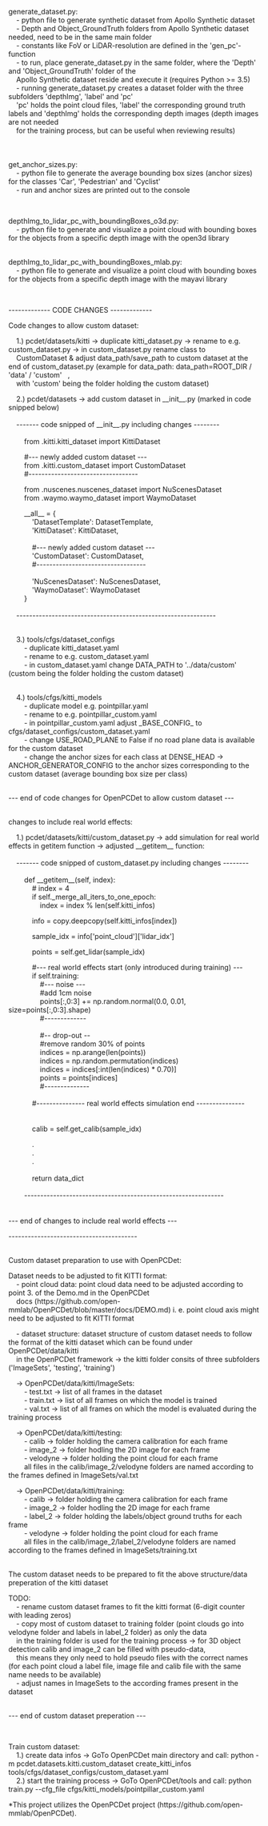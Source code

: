 <p>generate_dataset.py:<br />
&nbsp;&nbsp; &nbsp;- python file to generate synthetic dataset from Apollo Synthetic dataset<br />
&nbsp;&nbsp; &nbsp;- Depth and Object_GroundTruth folders from Apollo Synthetic dataset needed, need to be in the same main folder<br />
&nbsp;&nbsp; &nbsp;- constants like FoV or LiDAR-resolution are defined in the &#39;gen_pc&#39;-function<br />
&nbsp;&nbsp; &nbsp;- to run, place generate_dataset.py in the same folder, where the &#39;Depth&#39; and &#39;Object_GroundTruth&#39; folder of the<br />
&nbsp;&nbsp; &nbsp;Apollo Synthetic dataset reside and execute it (requires Python &gt;= 3.5)<br />
&nbsp;&nbsp; &nbsp;- running generate_dataset.py creates a dataset folder with the three subfolders &#39;depthImg&#39;, &#39;label&#39; and &#39;pc&#39;<br />
&nbsp;&nbsp; &nbsp;&#39;pc&#39; holds the point cloud files, &#39;label&#39; the corresponding ground truth labels and &#39;depthImg&#39; holds the corresponding depth images (depth images are not needed<br />
&nbsp;&nbsp; &nbsp;for the training process, but can be useful when reviewing results)<br />
&nbsp;&nbsp; &nbsp;<br />
&nbsp;&nbsp; &nbsp;<br />
&nbsp;&nbsp; &nbsp;<br />
get_anchor_sizes.py:<br />
&nbsp;&nbsp; &nbsp;- python file to generate the average bounding box sizes (anchor sizes) for the classes &#39;Car&#39;, &#39;Pedestrian&#39; and &#39;Cyclist&#39;<br />
&nbsp;&nbsp; &nbsp;- run and anchor sizes are printed out to the console</p>

<p>&nbsp;</p>

<p>depthImg_to_lidar_pc_with_boundingBoxes_o3d.py:<br />
&nbsp;&nbsp; &nbsp;- python file to generate and visualize a point cloud with bounding boxes for the objects from a specific depth image with the open3d library</p>

<p><br />
depthImg_to_lidar_pc_with_boundingBoxes_mlab.py:<br />
&nbsp;&nbsp; &nbsp;- python file to generate and visualize a point cloud with bounding boxes for the objects from a specific depth image with the mayavi library</p>

<p>&nbsp;</p>

<p>------------- CODE CHANGES -------------</p>

<p>Code changes to allow custom dataset:</p>

<p>&nbsp;&nbsp; &nbsp;1.) pcdet/datasets/kitti -&gt; duplicate kitti_dataset.py -&gt; rename to e.g. custom_dataset.py -&gt; in custom_dataset.py rename class to<br />
&nbsp;&nbsp; &nbsp;CustomDataset &amp; adjust data_path/save_path to custom dataset at the end of custom_dataset.py (example for data_path: data_path=ROOT_DIR / &#39;data&#39; / &#39;custom&#39;&nbsp;&nbsp; ,<br />
&nbsp;&nbsp; &nbsp;with &#39;custom&#39; being the folder holding the custom dataset)</p>

<p>&nbsp;&nbsp; &nbsp;2.) pcdet/datasets -&gt; add custom dataset in __init__.py (marked in code snipped below)<br />
&nbsp;&nbsp; &nbsp;<br />
&nbsp;&nbsp; &nbsp;------- code snipped of __init__.py including changes --------<br />
&nbsp;&nbsp; &nbsp;<br />
&nbsp;&nbsp; &nbsp;&nbsp;&nbsp; &nbsp;from .kitti.kitti_dataset import KittiDataset</p>

<p>&nbsp;&nbsp; &nbsp;&nbsp;&nbsp; &nbsp;#--- newly added custom dataset ---<br />
&nbsp;&nbsp; &nbsp;&nbsp;&nbsp; &nbsp;from .kitti.custom_dataset import CustomDataset<br />
&nbsp;&nbsp; &nbsp;&nbsp;&nbsp; &nbsp;#----------------------------------</p>

<p>&nbsp;&nbsp; &nbsp;&nbsp;&nbsp; &nbsp;from .nuscenes.nuscenes_dataset import NuScenesDataset<br />
&nbsp;&nbsp; &nbsp;&nbsp;&nbsp; &nbsp;from .waymo.waymo_dataset import WaymoDataset</p>

<p>&nbsp;&nbsp; &nbsp;&nbsp;&nbsp; &nbsp;__all__ = {<br />
&nbsp;&nbsp; &nbsp;&nbsp;&nbsp; &nbsp;&nbsp;&nbsp;&nbsp; &#39;DatasetTemplate&#39;: DatasetTemplate,<br />
&nbsp;&nbsp; &nbsp;&nbsp;&nbsp; &nbsp;&nbsp;&nbsp;&nbsp; &#39;KittiDataset&#39;: KittiDataset,<br />
&nbsp;&nbsp; &nbsp;&nbsp;&nbsp; &nbsp;&nbsp;&nbsp; &nbsp;<br />
&nbsp;&nbsp; &nbsp;&nbsp;&nbsp; &nbsp;&nbsp;&nbsp;&nbsp; #--- newly added custom dataset ---<br />
&nbsp;&nbsp; &nbsp;&nbsp;&nbsp; &nbsp;&nbsp;&nbsp;&nbsp; &#39;CustomDataset&#39;: CustomDataset,<br />
&nbsp;&nbsp; &nbsp;&nbsp;&nbsp; &nbsp;&nbsp;&nbsp;&nbsp; #----------------------------------<br />
&nbsp;&nbsp; &nbsp;&nbsp;&nbsp; &nbsp;&nbsp;&nbsp; &nbsp;<br />
&nbsp;&nbsp; &nbsp;&nbsp;&nbsp; &nbsp;&nbsp;&nbsp;&nbsp; &#39;NuScenesDataset&#39;: NuScenesDataset,<br />
&nbsp;&nbsp; &nbsp;&nbsp;&nbsp; &nbsp;&nbsp;&nbsp;&nbsp; &#39;WaymoDataset&#39;: WaymoDataset<br />
&nbsp;&nbsp; &nbsp;&nbsp;&nbsp; &nbsp;}<br />
&nbsp;&nbsp; &nbsp;<br />
&nbsp;&nbsp; &nbsp;--------------------------------------------------------------</p>

<p><br />
&nbsp;&nbsp; &nbsp;3.) tools/cfgs/dataset_configs<br />
&nbsp;&nbsp; &nbsp;&nbsp;&nbsp; &nbsp;- duplicate kitti_dataset.yaml<br />
&nbsp;&nbsp; &nbsp;&nbsp;&nbsp; &nbsp;- rename to e.g. custom_dataset.yaml<br />
&nbsp;&nbsp; &nbsp;&nbsp;&nbsp; &nbsp;- in custom_dataset.yaml change DATA_PATH to &#39;../data/custom&#39; (custom being the folder holding the custom dataset)</p>

<p><br />
&nbsp;&nbsp; &nbsp;4.) tools/cfgs/kitti_models<br />
&nbsp;&nbsp; &nbsp;&nbsp;&nbsp; &nbsp;- duplicate model e.g. pointpillar.yaml<br />
&nbsp;&nbsp; &nbsp;&nbsp;&nbsp; &nbsp;- rename to e.g. pointpillar_custom.yaml<br />
&nbsp;&nbsp; &nbsp;&nbsp;&nbsp; &nbsp;- in pointpillar_custom.yaml adjust _BASE_CONFIG_ to cfgs/dataset_configs/custom_dataset.yaml<br />
&nbsp;&nbsp; &nbsp;&nbsp;&nbsp; &nbsp;- change USE_ROAD_PLANE to False if no road plane data is available for the custom dataset<br />
&nbsp;&nbsp; &nbsp;&nbsp;&nbsp; &nbsp;- change the anchor sizes for each class at DENSE_HEAD -&gt; ANCHOR_GENERATOR_CONFIG to the anchor sizes corresponding to the custom dataset (average bounding box size per class)</p>

<p><br />
--- end of code changes for OpenPCDet to allow custom dataset ---</p>

<p><br />
changes to include real world effects:</p>

<p>&nbsp;&nbsp; &nbsp;1.) pcdet/datasets/kitti/custom_dataset.py -&gt; add simulation for real world effects in getitem function -&gt; adjusted __getitem__ function:<br />
&nbsp;&nbsp; &nbsp;<br />
&nbsp;&nbsp; &nbsp;------- code snipped of custom_dataset.py including changes --------<br />
&nbsp;&nbsp; &nbsp;<br />
&nbsp;&nbsp; &nbsp;&nbsp;&nbsp; &nbsp;def __getitem__(self, index):<br />
&nbsp;&nbsp; &nbsp;&nbsp;&nbsp; &nbsp;&nbsp;&nbsp; &nbsp;# index = 4<br />
&nbsp;&nbsp; &nbsp;&nbsp;&nbsp; &nbsp;&nbsp;&nbsp; &nbsp;if self._merge_all_iters_to_one_epoch:<br />
&nbsp;&nbsp; &nbsp;&nbsp;&nbsp; &nbsp;&nbsp;&nbsp; &nbsp;&nbsp;&nbsp;&nbsp; index = index % len(self.kitti_infos)</p>

<p>&nbsp;&nbsp; &nbsp;&nbsp;&nbsp; &nbsp;&nbsp;&nbsp; &nbsp;info = copy.deepcopy(self.kitti_infos[index])</p>

<p>&nbsp;&nbsp; &nbsp;&nbsp;&nbsp; &nbsp;&nbsp;&nbsp; &nbsp;sample_idx = info[&#39;point_cloud&#39;][&#39;lidar_idx&#39;]</p>

<p>&nbsp;&nbsp; &nbsp;&nbsp;&nbsp; &nbsp;&nbsp;&nbsp; &nbsp;points = self.get_lidar(sample_idx)</p>

<p>&nbsp;&nbsp; &nbsp;&nbsp;&nbsp; &nbsp;&nbsp;&nbsp; &nbsp;#--- real world effects start (only introduced during training) ---<br />
&nbsp;&nbsp; &nbsp;&nbsp;&nbsp; &nbsp;&nbsp;&nbsp; &nbsp;if self.training:<br />
&nbsp;&nbsp; &nbsp;&nbsp;&nbsp; &nbsp;&nbsp;&nbsp; &nbsp;&nbsp;&nbsp;&nbsp; #--- noise ---<br />
&nbsp;&nbsp; &nbsp;&nbsp;&nbsp; &nbsp;&nbsp;&nbsp; &nbsp;&nbsp;&nbsp;&nbsp; #add 1cm noise<br />
&nbsp;&nbsp; &nbsp;&nbsp;&nbsp; &nbsp;&nbsp;&nbsp; &nbsp;&nbsp;&nbsp;&nbsp; points[:,0:3] += np.random.normal(0.0, 0.01, size=points[:,0:3].shape)<br />
&nbsp;&nbsp; &nbsp;&nbsp;&nbsp; &nbsp;&nbsp;&nbsp; &nbsp;&nbsp;&nbsp;&nbsp; #-------------<br />
&nbsp;&nbsp; &nbsp;&nbsp;&nbsp; &nbsp;&nbsp;&nbsp; &nbsp;&nbsp;&nbsp; &nbsp;<br />
&nbsp;&nbsp; &nbsp;&nbsp;&nbsp; &nbsp;&nbsp;&nbsp; &nbsp;&nbsp;&nbsp;&nbsp; #-- drop-out --<br />
&nbsp;&nbsp; &nbsp;&nbsp;&nbsp; &nbsp;&nbsp;&nbsp; &nbsp;&nbsp;&nbsp;&nbsp; #remove random 30% of points<br />
&nbsp;&nbsp; &nbsp;&nbsp;&nbsp; &nbsp;&nbsp;&nbsp; &nbsp;&nbsp;&nbsp;&nbsp; indices = np.arange(len(points))<br />
&nbsp;&nbsp; &nbsp;&nbsp;&nbsp; &nbsp;&nbsp;&nbsp; &nbsp;&nbsp;&nbsp;&nbsp; indices = np.random.permutation(indices)<br />
&nbsp;&nbsp; &nbsp;&nbsp;&nbsp; &nbsp;&nbsp;&nbsp; &nbsp;&nbsp;&nbsp;&nbsp; indices = indices[:int(len(indices) * 0.70)]<br />
&nbsp;&nbsp; &nbsp;&nbsp;&nbsp; &nbsp;&nbsp;&nbsp; &nbsp;&nbsp;&nbsp;&nbsp; points = points[indices]<br />
&nbsp;&nbsp; &nbsp;&nbsp;&nbsp; &nbsp;&nbsp;&nbsp; &nbsp;&nbsp;&nbsp;&nbsp; #--------------<br />
&nbsp;&nbsp; &nbsp;&nbsp;&nbsp; &nbsp;&nbsp;&nbsp; &nbsp;<br />
&nbsp;&nbsp; &nbsp;&nbsp;&nbsp; &nbsp;&nbsp;&nbsp; &nbsp;#--------------- real world effects simulation end ---------------<br />
&nbsp;&nbsp; &nbsp;&nbsp;&nbsp; &nbsp;&nbsp;&nbsp; &nbsp;<br />
&nbsp;&nbsp; &nbsp;&nbsp;&nbsp; &nbsp;&nbsp;&nbsp; &nbsp;<br />
&nbsp;&nbsp; &nbsp;&nbsp;&nbsp; &nbsp;&nbsp;&nbsp; &nbsp;calib = self.get_calib(sample_idx)</p>

<p>&nbsp;&nbsp; &nbsp;&nbsp;&nbsp; &nbsp;&nbsp;&nbsp; &nbsp;.<br />
&nbsp;&nbsp; &nbsp;&nbsp;&nbsp; &nbsp;&nbsp;&nbsp; &nbsp;.<br />
&nbsp;&nbsp; &nbsp;&nbsp;&nbsp; &nbsp;&nbsp;&nbsp; &nbsp;.<br />
&nbsp;&nbsp; &nbsp;&nbsp;&nbsp; &nbsp;&nbsp;&nbsp; &nbsp;<br />
&nbsp;&nbsp; &nbsp;&nbsp;&nbsp; &nbsp;&nbsp;&nbsp; &nbsp;return data_dict<br />
&nbsp;&nbsp; &nbsp;&nbsp;&nbsp; &nbsp;&nbsp;&nbsp; &nbsp;<br />
&nbsp;&nbsp;&nbsp;&nbsp;&nbsp;&nbsp;&nbsp; --------------------------------------------------------------<br />
&nbsp;&nbsp;&nbsp;&nbsp;&nbsp;&nbsp; &nbsp;<br />
&nbsp;&nbsp;&nbsp;&nbsp;&nbsp;&nbsp; &nbsp;<br />
--- end of changes to include real world effects ---</p>

<p>----------------------------------------</p>

<p><br />
Custom dataset preparation to use with OpenPCDet:</p>

<p>Dataset needs to be adjusted to fit KITTI format:<br />
&nbsp;&nbsp; &nbsp;- point cloud data: point cloud data need to be adjusted according to point 3. of the Demo.md in the OpenPCDet<br />
&nbsp;&nbsp; &nbsp;docs (https://github.com/open-mmlab/OpenPCDet/blob/master/docs/DEMO.md) i. e. point cloud axis might need to be adjusted to fit KITTI format</p>

<p>&nbsp;&nbsp; &nbsp;- dataset structure: dataset structure of custom dataset needs to follow the format of the kitti dataset which can be found under OpenPCDet/data/kitti<br />
&nbsp;&nbsp; &nbsp;in the OpenPCDet framework -&gt; the kitti folder consits of three subfolders (&#39;ImageSets&#39;, &#39;testing&#39;, &#39;training&#39;)</p>

<p>&nbsp;&nbsp; &nbsp;-&gt; OpenPCDet/data/kitti/ImageSets:<br />
&nbsp;&nbsp; &nbsp;&nbsp;&nbsp; &nbsp;- test.txt -&gt; list of all frames in the dataset<br />
&nbsp;&nbsp; &nbsp;&nbsp;&nbsp; &nbsp;- train.txt -&gt; list of all frames on which the model is trained<br />
&nbsp;&nbsp; &nbsp;&nbsp;&nbsp; &nbsp;- val.txt -&gt; list of all frames on which the model is evaluated during the training process</p>

<p>&nbsp;&nbsp; &nbsp;-&gt; OpenPCDet/data/kitti/testing:<br />
&nbsp;&nbsp; &nbsp;&nbsp;&nbsp; &nbsp;- calib -&gt; folder holding the camera calibration for each frame<br />
&nbsp;&nbsp; &nbsp;&nbsp;&nbsp; &nbsp;- image_2 -&gt; folder hodling the 2D image for each frame<br />
&nbsp;&nbsp; &nbsp;&nbsp;&nbsp; &nbsp;- velodyne -&gt; folder holding the point cloud for each frame<br />
&nbsp;&nbsp; &nbsp;&nbsp;&nbsp; &nbsp;all files in the calib/image_2/velodyne folders are named according to the frames defined in ImageSets/val.txt</p>

<p>&nbsp;&nbsp; &nbsp;-&gt; OpenPCDet/data/kitti/training:<br />
&nbsp;&nbsp; &nbsp;&nbsp;&nbsp; &nbsp;- calib -&gt; folder holding the camera calibration for each frame<br />
&nbsp;&nbsp; &nbsp;&nbsp;&nbsp; &nbsp;- image_2 -&gt; folder hodling the 2D image for each frame<br />
&nbsp;&nbsp; &nbsp;&nbsp;&nbsp; &nbsp;- label_2 -&gt; folder holding the labels/object ground truths for each frame<br />
&nbsp;&nbsp; &nbsp;&nbsp;&nbsp; &nbsp;- velodyne -&gt; folder holding the point cloud for each frame<br />
&nbsp;&nbsp; &nbsp;&nbsp;&nbsp; &nbsp;all files in the calib/image_2/label_2/velodyne folders are named according to the frames defined in ImageSets/training.txt</p>

<p><br />
The custom dataset needs to be prepared to fit the above structure/data preperation of the kitti dataset</p>

<p>TODO:<br />
&nbsp;&nbsp; &nbsp;- rename custom dataset frames to fit the kitti format (6-digit counter with leading zeros)<br />
&nbsp;&nbsp; &nbsp;- copy most of custom dataset to training folder (point clouds go into velodyne folder and labels in label_2 folder) as only the data<br />
&nbsp;&nbsp; &nbsp;in the training folder is used for the training process -&gt; for 3D object detection calib and image_2 can be filled with pseudo-data,<br />
&nbsp;&nbsp; &nbsp;this means they only need to hold pseudo files with the correct names (for each point cloud a label file, image file and calib file with the same name needs to be available)<br />
&nbsp;&nbsp; &nbsp;- adjust names in ImageSets to the according frames present in the dataset</p>

<p><br />
--- end of custom dataset preperation ---</p>

<p>&nbsp;</p>

<p>Train custom dataset:<br />
&nbsp;&nbsp; &nbsp;1.) create data infos -&gt; GoTo OpenPCDet main directory and call: python -m pcdet.datasets.kitti.custom_dataset create_kitti_infos tools/cfgs/dataset_configs/custom_dataset.yaml<br />
&nbsp;&nbsp; &nbsp;2.) start the training process -&gt; GoTo OpenPCDet/tools and call: python train.py --cfg_file cfgs/kitti_models/pointpillar_custom.yaml</p>

<p>*This project utilizes the OpenPCDet project (https://github.com/open-mmlab/OpenPCDet).</p>
